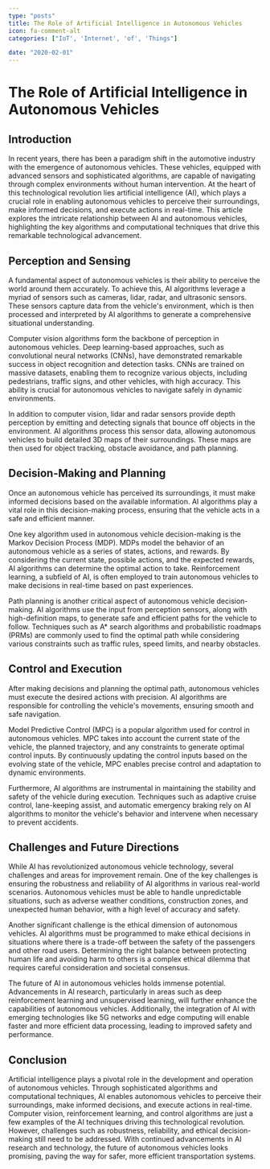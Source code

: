 ```yaml
---
type: "posts"
title: The Role of Artificial Intelligence in Autonomous Vehicles
icon: fa-comment-alt
categories: ["IoT', 'Internet', 'of', 'Things"]

date: "2020-02-01"
---
```




# The Role of Artificial Intelligence in Autonomous Vehicles

## Introduction
In recent years, there has been a paradigm shift in the automotive industry with the emergence of autonomous vehicles. These vehicles, equipped with advanced sensors and sophisticated algorithms, are capable of navigating through complex environments without human intervention. At the heart of this technological revolution lies artificial intelligence (AI), which plays a crucial role in enabling autonomous vehicles to perceive their surroundings, make informed decisions, and execute actions in real-time. This article explores the intricate relationship between AI and autonomous vehicles, highlighting the key algorithms and computational techniques that drive this remarkable technological advancement.

## Perception and Sensing
A fundamental aspect of autonomous vehicles is their ability to perceive the world around them accurately. To achieve this, AI algorithms leverage a myriad of sensors such as cameras, lidar, radar, and ultrasonic sensors. These sensors capture data from the vehicle's environment, which is then processed and interpreted by AI algorithms to generate a comprehensive situational understanding.

Computer vision algorithms form the backbone of perception in autonomous vehicles. Deep learning-based approaches, such as convolutional neural networks (CNNs), have demonstrated remarkable success in object recognition and detection tasks. CNNs are trained on massive datasets, enabling them to recognize various objects, including pedestrians, traffic signs, and other vehicles, with high accuracy. This ability is crucial for autonomous vehicles to navigate safely in dynamic environments.

In addition to computer vision, lidar and radar sensors provide depth perception by emitting and detecting signals that bounce off objects in the environment. AI algorithms process this sensor data, allowing autonomous vehicles to build detailed 3D maps of their surroundings. These maps are then used for object tracking, obstacle avoidance, and path planning.

## Decision-Making and Planning
Once an autonomous vehicle has perceived its surroundings, it must make informed decisions based on the available information. AI algorithms play a vital role in this decision-making process, ensuring that the vehicle acts in a safe and efficient manner.

One key algorithm used in autonomous vehicle decision-making is the Markov Decision Process (MDP). MDPs model the behavior of an autonomous vehicle as a series of states, actions, and rewards. By considering the current state, possible actions, and the expected rewards, AI algorithms can determine the optimal action to take. Reinforcement learning, a subfield of AI, is often employed to train autonomous vehicles to make decisions in real-time based on past experiences.

Path planning is another critical aspect of autonomous vehicle decision-making. AI algorithms use the input from perception sensors, along with high-definition maps, to generate safe and efficient paths for the vehicle to follow. Techniques such as A* search algorithms and probabilistic roadmaps (PRMs) are commonly used to find the optimal path while considering various constraints such as traffic rules, speed limits, and nearby obstacles.

## Control and Execution
After making decisions and planning the optimal path, autonomous vehicles must execute the desired actions with precision. AI algorithms are responsible for controlling the vehicle's movements, ensuring smooth and safe navigation.

Model Predictive Control (MPC) is a popular algorithm used for control in autonomous vehicles. MPC takes into account the current state of the vehicle, the planned trajectory, and any constraints to generate optimal control inputs. By continuously updating the control inputs based on the evolving state of the vehicle, MPC enables precise control and adaptation to dynamic environments.

Furthermore, AI algorithms are instrumental in maintaining the stability and safety of the vehicle during execution. Techniques such as adaptive cruise control, lane-keeping assist, and automatic emergency braking rely on AI algorithms to monitor the vehicle's behavior and intervene when necessary to prevent accidents.

## Challenges and Future Directions
While AI has revolutionized autonomous vehicle technology, several challenges and areas for improvement remain. One of the key challenges is ensuring the robustness and reliability of AI algorithms in various real-world scenarios. Autonomous vehicles must be able to handle unpredictable situations, such as adverse weather conditions, construction zones, and unexpected human behavior, with a high level of accuracy and safety.

Another significant challenge is the ethical dimension of autonomous vehicles. AI algorithms must be programmed to make ethical decisions in situations where there is a trade-off between the safety of the passengers and other road users. Determining the right balance between protecting human life and avoiding harm to others is a complex ethical dilemma that requires careful consideration and societal consensus.

The future of AI in autonomous vehicles holds immense potential. Advancements in AI research, particularly in areas such as deep reinforcement learning and unsupervised learning, will further enhance the capabilities of autonomous vehicles. Additionally, the integration of AI with emerging technologies like 5G networks and edge computing will enable faster and more efficient data processing, leading to improved safety and performance.

## Conclusion
Artificial intelligence plays a pivotal role in the development and operation of autonomous vehicles. Through sophisticated algorithms and computational techniques, AI enables autonomous vehicles to perceive their surroundings, make informed decisions, and execute actions in real-time. Computer vision, reinforcement learning, and control algorithms are just a few examples of the AI techniques driving this technological revolution. However, challenges such as robustness, reliability, and ethical decision-making still need to be addressed. With continued advancements in AI research and technology, the future of autonomous vehicles looks promising, paving the way for safer, more efficient transportation systems.